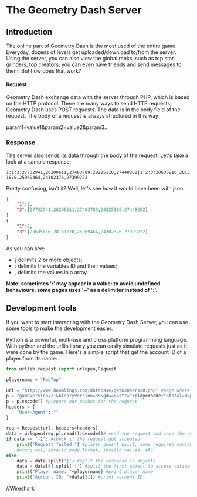 # The Geometry Dash Server
## Introduction

The online part of Geometry Dash is the most used of the entire game. Everyday, dozens of levels get uploaded/download to/from the server.
Using the server, you can also view the global ranks, such as top star grinders, top creators; you can even have friends and send messages to them!
But how does that work?

#### Request

Geometry Dash exchange data with the server through PHP, which is based on the HTTP protocol.
There are many ways to send HTTP requests; Geometry Dash uses POST requests.
The data is in the body field of the request.
The body of a request is always structured in this way:

param1=value1&param2=value2&param3...

### Response

The server also sends its data through the body of the request.
Let's take a look at a sample response:

`1:1:3:27732941,28200611,27483789,28225110,27448202|1:2:3:20635816,28151870,25969464,24302376,27399722`

Pretty confusing, isn't it? Well, let's see how it would have been with json:

```json
{
	"1":1,
	"3":[27732941,28200611,27483789,28225110,27448202]
}
{
	"1":2,
	"3":[20635816,28151870,25969464,24302376,27399722]
}
```

As you can see:
* *|* delimits 2 or more objects;
* *:* delimits the variables ID and their values;
* *,* delimits the values in a array.

**Note: sometimes ':' may appear in a value: to avoid undefined behaviours, some pages uses '~' as a delimiter instead of ':'.**

## Development tools

If you want to start interacting with the Geometry Dash Server, you can use some tools to make the development easier.

Python is a powerful, multi-use and cross platform programming language. With python and the urllib library you can
easily simulate requests just as it were done by the game. Here's a simple script that get the account ID of a player
from its name:

```python
from urllib.request import urlopen,Request

playername = "RobTop"

url = "http://www.boomlings.com/database/getGJUsers20.php" #page where to send the packet
p = "gameVersion=21&binaryVersion=35&gdw=0&str="+playername+"&total=0&page=0&secret=Wmfd2893gb7" #our body
p = p.encode() #prepare our packet for the request
headers = {
    "User-Agent": ""
}

req = Request(url, headers=headers)
data = urlopen(req,p).read().decode()# send the request and save the response
if data == "-1": #check if the request got accepted
    print("Request failed.") #player doesnt exist, some required variables may be missing from the body,
    #wrong url, invalid body format, invalid values, etc.
else:
    data = data.split('|') #split the response in objects
    data = data[0].split(':') #split the first object to access variables
    print("Player name: "+playername) #print player name
    print("Account ID: "+data[21]) #print account ID
```
//Wireshark




	







